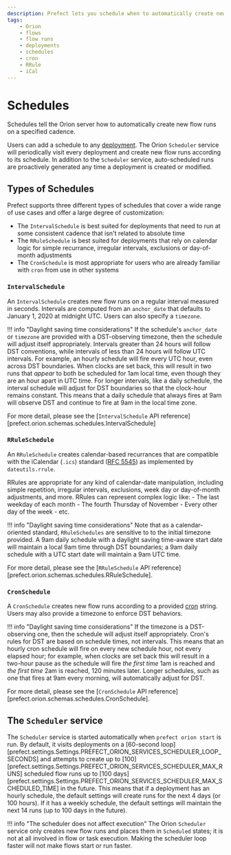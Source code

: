 ```yaml
---
description: Prefect lets you schedule when to automatically create new flow runs.
tags:
    - Orion
    - flows
    - flow runs
    - deployments
    - schedules
    - cron
    - RRule
    - iCal
---
```


# Schedules

Schedules tell the Orion server how to automatically create new flow runs on a specified cadence.

Users can add a schedule to any [deployment](/concepts/deployments/). The Orion `Scheduler` service will periodically visit every deployment and create new flow runs according to its schedule. In addition to the `Scheduler` service, auto-scheduled runs are proactively generated any time a deployment is created or modified.

## Types of Schedules

Prefect supports three different types of schedules that cover a wide range of use cases and offer a large degree of customization:

- The `IntervalSchedule` is best suited for deployments that need to run at some consistent cadence that isn't related to absolute time
- The `RRuleSchedule` is best suited for deployments that rely on calendar logic for simple recurrance, irregular intervals, exclusions or day-of-month adjustments
- The `CronSchedule` is most appropriate for users who are already familiar with `cron` from use in other systems

### `IntervalSchedule`



An `IntervalSchedule` creates new flow runs on a regular interval measured in seconds. Intervals are computed from an `anchor_date` that defaults to January 1, 2020 at midnight UTC. Users can also specify a `timezone`.

!!! info "Daylight saving time considerations"
    If the schedule's `anchor_date` or `timezone` are provided with a DST-observing timezone, then the schedule will adjust itself appropriately. Intervals greater than 24 hours will follow DST conventions, while intervals of less than 24 hours will follow UTC intervals. For example, an hourly schedule will fire every UTC hour, even across DST boundaries. When clocks are set back, this will result in two runs that _appear_ to both be scheduled for 1am local time, even though they are an hour apart in UTC time. For longer intervals, like a daily schedule, the interval schedule will adjust for DST boundaries so that the clock-hour remains constant. This means that a daily schedule that always fires at 9am will observe DST and continue to fire at 9am in the local time zone.

For more detail, please see the [`IntervalSchedule` API reference][prefect.orion.schemas.schedules.IntervalSchedule]
### `RRuleSchedule`



An `RRuleSchedule` creates calendar-based recurrances that are compatible with the iCalendar (`.ics`) standard ([RFC 5545](https://datatracker.ietf.org/doc/html/rfc5545)) as implemented by `dateutils.rrule`.

RRules are appropriate for any kind of calendar-date manipulation, including simple repetition, irregular intervals, exclusions, week day or day-of-month adjustments, and more. RRules can represent complex logic like: - The last weekday of each month - The fourth Thursday of November - Every other day of the week - etc.

!!! info "Daylight saving time considerations"
    Note that as a calendar-oriented standard, `RRuleSchedules` are sensitive to to the initial timezone provided. A 9am daily schedule with a daylight saving time-aware start date will maintain a local 9am time through DST boundaries; a 9am daily schedule with a UTC start date will maintain a 9am UTC time.

For more detail, please see the [`RRuleSchedule` API reference][prefect.orion.schemas.schedules.RRuleSchedule].
### `CronSchedule`


A `CronSchedule` creates new flow runs according to a provided [cron](https://en.wikipedia.org/wiki/Cron) string. Users may also provide a timezone to enforce DST behaviors.

!!! info "Daylight saving time considerations"
    If the timezone is a DST-observing one, then the schedule will adjust itself appropriately. Cron's rules for DST are based on schedule times, not intervals. This means that an hourly cron schedule will fire on every new schedule hour, not every elapsed hour; for example, when clocks are set back this will result in a two-hour pause as the schedule will fire _the first time_ 1am is reached and _the first time_ 2am is reached, 120 minutes later. Longer schedules, such as one that fires at 9am every morning, will automatically adjust for DST.

For more detail, please see the [`CronSchedule` API reference][prefect.orion.schemas.schedules.CronSchedule].

## The `Scheduler` service

The `Scheduler` service is started automatically when `prefect orion start` is run. By default, it visits deployments on a [60-second loop][prefect.settings.Settings.PREFECT_ORION_SERVICES_SCHEDULER_LOOP_SECONDS] and attempts to create up to [100][prefect.settings.Settings.PREFECT_ORION_SERVICES_SCHEDULER_MAX_RUNS] scheduled flow runs up to [100 days][prefect.settings.Settings.PREFECT_ORION_SERVICES_SCHEDULER_MAX_SCHEDULED_TIME] in the future. This means that if a deployment has an hourly schedule, the default settings will create runs for the next 4 days (or 100 hours). If it has a weekly schedule, the default settings will maintain the next 14 runs (up to 100 days in the future).

!!! info "The scheduler does not affect execution"
    The Orion `Scheduler` service only creates new flow runs and places them in `Scheduled` states; it is not at all involved in flow or task execution. Making the scheduler loop faster will not make flows start or run faster.

